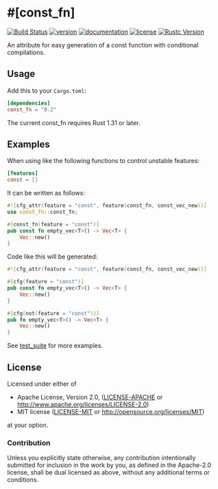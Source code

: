 # \#\[const\_fn\]

[![Build Status](https://travis-ci.org/taiki-e/const_fn.svg?branch=master)](https://travis-ci.org/taiki-e/const_fn)
[![version](https://img.shields.io/crates/v/const_fn.svg)](https://crates.io/crates/const_fn/)
[![documentation](https://docs.rs/const_fn/badge.svg)](https://docs.rs/const_fn/)
[![license](https://img.shields.io/crates/l/const_fn.svg)](https://crates.io/crates/const_fn/)
[![Rustc Version](https://img.shields.io/badge/rustc-1.31+-lightgray.svg)](https://blog.rust-lang.org/2018/12/06/Rust-1.31-and-rust-2018.html)

An attribute for easy generation of a const function with conditional compilations.

## Usage

Add this to your `Cargo.toml`:

```toml
[dependencies]
const_fn = "0.2"
```

The current const_fn requires Rust 1.31 or later.

## Examples

When using like the following functions to control unstable features:

```toml
[features]
const = []
```

It can be written as follows:

```rust
#![cfg_attr(feature = "const", feature(const_fn, const_vec_new))]
use const_fn::const_fn;

#[const_fn(feature = "const")]
pub const fn empty_vec<T>() -> Vec<T> {
    Vec::new()
}
```

Code like this will be generated:

```rust
#![cfg_attr(feature = "const", feature(const_fn, const_vec_new))]

#[cfg(feature = "const")]
pub const fn empty_vec<T>() -> Vec<T> {
    Vec::new()
}

#[cfg(not(feature = "const"))]
pub fn empty_vec<T>() -> Vec<T> {
    Vec::new()
}
```

See [test_suite] for more examples.

[test_suite]: https://github.com/taiki-e/const_fn/tree/master/test_suite

## License

Licensed under either of

* Apache License, Version 2.0, ([LICENSE-APACHE](LICENSE-APACHE) or <http://www.apache.org/licenses/LICENSE-2.0>)
* MIT license ([LICENSE-MIT](LICENSE-MIT) or <http://opensource.org/licenses/MIT>)

at your option.

### Contribution

Unless you explicitly state otherwise, any contribution intentionally submitted for inclusion in the work by you, as defined in the Apache-2.0 license, shall be dual licensed as above, without any additional terms or conditions.
